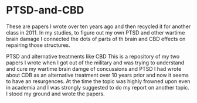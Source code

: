 # PTSD-and-CBD


These are papers I wrote over ten years ago and then recycled it for another class in 2011. In my studies, to figure out my own PTSD and other wartime brain damage I connected the dots of parts of th brain and CBD effects on repairing those structures. 

PTSD and alternative treatments like CBD
This is a repository of my two papers I wrote when I got out of the military and was trying to understand and cure my wartime brain damge of concussions and PTSD I had wrote about CDB as an alternative treatment over 10 years prior and now it seems to have an resurgences. At the time the topic was highly frowned upon even in academia and I was strongly suggested to do my report on another topic. I stood my ground and wrote the papers.
